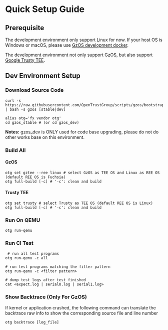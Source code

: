 # Quick Setup Guide

## Prerequisite

The development environment only support Linux for now. If your host OS is Windows or macOS, please use [GzOS development docker](https://github.com/OpenTrustGroup/gzos_dev_docker).

The development environment not only support GzOS, but also support [Google Trusty TEE](https://source.android.com/security/trusty).

## Dev Environment Setup

### Download Source Code

```shell
curl -s https://raw.githubusercontent.com/OpenTrustGroup/scripts/gzos/bootstrap | bash -s gzos [stable|dev]

alias otg='fx vendor otg'
cd gzos_stable # (or cd gzos_dev)
```
**Notes:** gzos_dev is ONLY used for code base upgrading, please do not do other works base on this environment.

### Build All

#### GzOS

```shell
otg set gztee --ree linux # select GzOS as TEE OS and Linux as REE OS (default REE OS is Fuchsia)
otg full-build [-c] # '-c': clean and build
```
#### Trusty TEE

```shell
otg set trusty # select Trusty as TEE OS (default REE OS is Linux)
otg full-build [-c] # '-c': clean and build
```


### Run On QEMU

```shell
otg run-qemu
```

### Run CI Test

```shell
 # run all test programs
otg run-qemu -c all

# run test programs matching the filter pattern
otg run-qemu -c <filter pattern>

# dump test logs after test finished
cat <expect.log | serial0.log | serial1.log>
```

### Show Backtrace (Only For GzOS)

If kernel or application crashed, the following command can translate the backtrace raw info
to show the corresponding source file and line number

```shell
otg backtrace [log_file]
```
